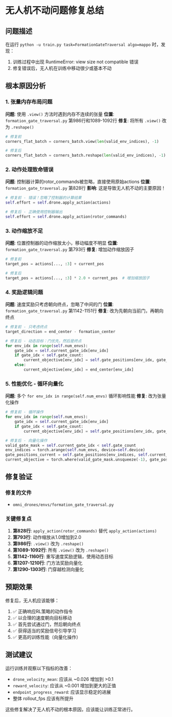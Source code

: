# 无人机不动问题修复总结

## 问题描述
在运行 `python -u train.py task=FormationGateTraversal algo=mappo` 时，发现：
1. 训练过程中出现 RuntimeError: view size not compatible 错误
2. 修复错误后，无人机在训练中移动很少或基本不动

## 根本原因分析

### 1. 张量内存布局问题
**问题**: 使用 `.view()` 方法时遇到内存不连续的张量
**位置**: `formation_gate_traversal.py` 第986行和1089-1092行
**修复**: 将所有 `.view()` 改为 `.reshape()`

```python
# 修复前
corners_flat_batch = corners_batch.view(len(valid_env_indices), -1)

# 修复后  
corners_flat_batch = corners_batch.reshape(len(valid_env_indices), -1)
```

### 2. 动作处理致命错误
**问题**: 控制器计算的rotor_commands被忽略，直接使用原始actions
**位置**: `formation_gate_traversal.py` 第828行
**影响**: 这是导致无人机不动的主要原因！

```python
# 修复前 - 错误！忽略了控制器的计算结果
self.effort = self.drone.apply_action(actions)

# 修复后 - 正确使用控制器输出
self.effort = self.drone.apply_action(rotor_commands)
```

### 3. 动作缩放不足
**问题**: 位置控制器的动作缩放太小，移动幅度不明显
**位置**: `formation_gate_traversal.py` 第793行
**修复**: 增加动作缩放因子

```python
# 修复前
target_pos = actions[..., :3] + current_pos

# 修复后
target_pos = actions[..., :3] * 2.0 + current_pos  # 增加缩放因子
```

### 4. 奖励逻辑问题
**问题**: 速度奖励只考虑朝向终点，忽略了中间的门
**位置**: `formation_gate_traversal.py` 第1142-1151行
**修复**: 改为先朝向当前门，再朝向终点

```python
# 修复前 - 只考虑终点
target_direction = end_center - formation_center

# 修复后 - 动态目标：门优先，然后是终点
for env_idx in range(self.num_envs):
    gate_idx = self.current_gate_idx[env_idx]
    if gate_idx < self.gate_count:
        current_objective[env_idx] = self.gate_positions[env_idx, gate_idx]
    else:
        current_objective[env_idx] = end_center[env_idx]
```

### 5. 性能优化 - 循环向量化
**问题**: 多个 `for env_idx in range(self.num_envs)` 循环影响性能
**修复**: 改为张量化操作

```python
# 修复前 - 循环操作
for env_idx in range(self.num_envs):
    gate_idx = self.current_gate_idx[env_idx]
    if gate_idx < self.gate_count:
        current_objective[env_idx] = self.gate_positions[env_idx, gate_idx]

# 修复后 - 向量化操作
valid_gate_mask = self.current_gate_idx < self.gate_count
env_indices = torch.arange(self.num_envs, device=self.device)
gate_positions_current = self.gate_positions[env_indices, self.current_gate_idx.clamp(0, self.gate_count-1)]
current_objective = torch.where(valid_gate_mask.unsqueeze(-1), gate_positions_current, end_center)
```

## 修复验证

### 修复的文件
- `omni_drones/envs/formation_gate_traversal.py`

### 关键修复点
1. **第828行**: `apply_action(rotor_commands)` 替代 `apply_action(actions)`
2. **第793行**: 动作缩放从1.0增加到2.0
3. **第986行**: `.view()` 改为 `.reshape()`
4. **第1089-1092行**: 所有 `.view()` 改为 `.reshape()`
5. **第1142-1160行**: 重写速度奖励逻辑，使用动态目标
6. **第1207-1210行**: 门方法奖励向量化
7. **第1290-1303行**: 门穿越检测向量化

## 预期效果

修复后，无人机应该能够：
1. ✅ 正确响应RL策略的动作指令
2. ✅ 以合理的速度朝向目标移动
3. ✅ 首先尝试通过门，然后朝向终点
4. ✅ 获得适当的奖励信号引导学习
5. ✅ 更高的训练性能（向量化操作）

## 测试建议

运行训练并观察以下指标的改善：
- `drone_velocity_mean`: 应该从 ~0.026 增加到 >0.1
- `reward_velocity`: 应该从 ~0.001 增加到更大的正值
- `endpoint_progress_reward`: 应该显示稳定的进展
- 整体 rollout_fps 应该有所提升

这些修复解决了无人机不动的根本原因，应该能让训练正常进行。
